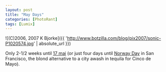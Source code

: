 ```yaml
---
layout: post
title: "May Days"
categories: [PhotoRant]
tags: [Lumix]
---
```



![(C)2006, 2007 K Bjorke]({{ 'http://www.botzilla.com/blog/pix2007/sonic-P1020574.jpg' | absolute_url }})


Only 2-1/2 weeks until <a href="{{ site.baseurl }}{% post_url 2006-05-18-17-mai %}">17 mai</a> (or just four days until <a href="http://norwayday.org/nd/index.html">Norway Day</a> in San Francisco, the blond alternative to a city awash in tequila for Cinco de Mayo).
